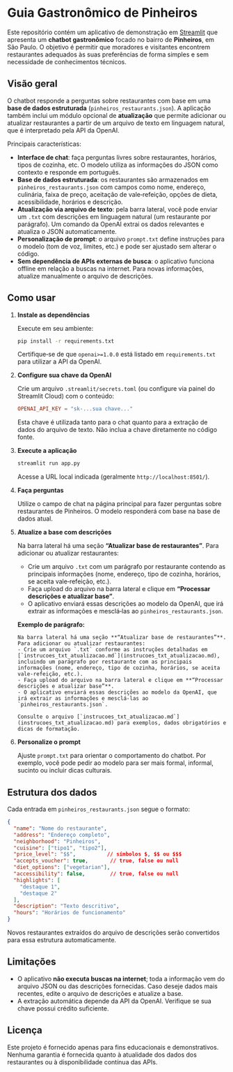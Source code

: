 # Guia Gastronômico de Pinheiros

Este repositório contém um aplicativo de demonstração em [Streamlit](https://streamlit.io) que apresenta um **chatbot gastronômico** focado no bairro de **Pinheiros**, em São Paulo. O objetivo é permitir que moradores e visitantes encontrem restaurantes adequados às suas preferências de forma simples e sem necessidade de conhecimentos técnicos.

## Visão geral

O chatbot responde a perguntas sobre restaurantes com base em uma **base de dados estruturada** (`pinheiros_restaurants.json`). A aplicação também inclui um módulo opcional de **atualização** que permite adicionar ou atualizar restaurantes a partir de um arquivo de texto em linguagem natural, que é interpretado pela API da OpenAI.

Principais características:

- **Interface de chat**: faça perguntas livres sobre restaurantes, horários, tipos de cozinha, etc. O modelo utiliza as informações do JSON como contexto e responde em português.
- **Base de dados estruturada**: os restaurantes são armazenados em `pinheiros_restaurants.json` com campos como nome, endereço, culinária, faixa de preço, aceitação de vale‑refeição, opções de dieta, acessibilidade, horários e descrição.
- **Atualização via arquivo de texto**: pela barra lateral, você pode enviar um `.txt` com descrições em linguagem natural (um restaurante por parágrafo). Um comando da OpenAI extrai os dados relevantes e atualiza o JSON automaticamente.
- **Personalização de prompt**: o arquivo `prompt.txt` define instruções para o modelo (tom de voz, limites, etc.) e pode ser ajustado sem alterar o código.
- **Sem dependência de APIs externas de busca**: o aplicativo funciona offline em relação a buscas na internet. Para novas informações, atualize manualmente o arquivo de descrições.

## Como usar

1. **Instale as dependências**

   Execute em seu ambiente:

   ```bash
   pip install -r requirements.txt
   ```

   Certifique‑se de que `openai>=1.0.0` está listado em `requirements.txt` para utilizar a API da OpenAI.

2. **Configure sua chave da OpenAI**

   Crie um arquivo `.streamlit/secrets.toml` (ou configure via painel do Streamlit Cloud) com o conteúdo:

   ```toml
   OPENAI_API_KEY = "sk‑...sua chave..."
   ```

   Esta chave é utilizada tanto para o chat quanto para a extração de dados do arquivo de texto. Não inclua a chave diretamente no código fonte.

3. **Execute a aplicação**

   ```bash
   streamlit run app.py
   ```

   Acesse a URL local indicada (geralmente `http://localhost:8501/`).

4. **Faça perguntas**

   Utilize o campo de chat na página principal para fazer perguntas sobre restaurantes de Pinheiros. O modelo responderá com base na base de dados atual.

5. **Atualize a base com descrições**

   Na barra lateral há uma seção **“Atualizar base de restaurantes”**. Para adicionar ou atualizar restaurantes:

   - Crie um arquivo `.txt` com um parágrafo por restaurante contendo as principais informações (nome, endereço, tipo de cozinha, horários, se aceita vale‑refeição, etc.).
   - Faça upload do arquivo na barra lateral e clique em **“Processar descrições e atualizar base”**.
   - O aplicativo enviará essas descrições ao modelo da OpenAI, que irá extrair as informações e mesclá‑las ao `pinheiros_restaurants.json`.

   **Exemplo de parágrafo:**

   ```
   Na barra lateral há uma seção **“Atualizar base de restaurantes”**. Para adicionar ou atualizar restaurantes:
   - Crie um arquivo `.txt` conforme as instruções detalhadas em [`instrucoes_txt_atualizacao.md`](instrucoes_txt_atualizacao.md), incluindo um parágrafo por restaurante com as principais informações (nome, endereço, tipo de cozinha, horários, se aceita vale-refeição, etc.).
   - Faça upload do arquivo na barra lateral e clique em **“Processar descrições e atualizar base”**.
   - O aplicativo enviará essas descrições ao modelo da OpenAI, que irá extrair as informações e mesclá-las ao `pinheiros_restaurants.json`.

   Consulte o arquivo [`instrucoes_txt_atualizacao.md`](instrucoes_txt_atualizacao.md) para exemplos, dados obrigatórios e dicas de formatação.
   ```

6. **Personalize o prompt**

   Ajuste `prompt.txt` para orientar o comportamento do chatbot. Por exemplo, você pode pedir ao modelo para ser mais formal, informal, sucinto ou incluir dicas culturais.

## Estrutura dos dados

Cada entrada em `pinheiros_restaurants.json` segue o formato:

```json
{
  "name": "Nome do restaurante",
  "address": "Endereço completo",
  "neighborhood": "Pinheiros",
  "cuisine": ["tipo1", "tipo2"],
  "price_level": "$$",          // símbolos $, $$ ou $$$
  "accepts_voucher": true,       // true, false ou null
  "diet_options": ["vegetarian"],
  "accessibility": false,        // true, false ou null
  "highlights": [
    "destaque 1",
    "destaque 2"
  ],
  "description": "Texto descritivo",
  "hours": "Horários de funcionamento"
}
```

Novos restaurantes extraídos do arquivo de descrições serão convertidos para essa estrutura automaticamente.

## Limitações

- O aplicativo **não executa buscas na internet**; toda a informação vem do arquivo JSON ou das descrições fornecidas. Caso deseje dados mais recentes, edite o arquivo de descrições e atualize a base.
- A extração automática depende da API da OpenAI. Verifique se sua chave possui crédito suficiente.

## Licença

Este projeto é fornecido apenas para fins educacionais e demonstrativos. Nenhuma garantia é fornecida quanto à atualidade dos dados dos restaurantes ou à disponibilidade contínua das APIs.